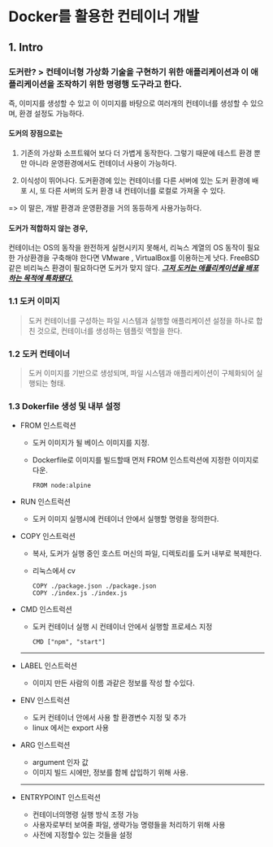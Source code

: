 # Docker를 활용한 컨테이너 개발

## 1. Intro

### 도커란? > 컨테이너형 가상화 기술을 구현하기 위한 애플리케이션과 이 애플리케이션을 조작하기 위한 명령행 도구라고 한다. 

즉, 이미지를 생성할 수 있고 이 이미지를 바탕으로 여러개의 컨테이너를 생성할 수 있으며, 환경 설정도 가능하다.

#### 도커의 장점으로는 

 1) 기존의 가상화 소프트웨어 보다 더 가볍게 동작한다. 그렇기 때문에 테스트 환경 뿐만 아니라 운영환경에서도 컨테이너 사용이 가능하다.

 2) 이식성이 뛰어나다. 도커환경에 있는 컨테이너를 다른 서버에 있는 도커 환경에 배포 시, 또 다른 서버의 도커 환경 내 컨테이너를 로컬로 가져올 수 있다.

 =>  이 말은, 개발 환경과 운영환경을 거의 동등하게 사용가능하다.



#### 도커가 적합하지 않는 경우,

 컨테이너는 OS의 동작을 완전하게 실현시키지 못해서, 리눅스 계열의 OS 동작이 필요한 가상환경을 구축해야 한다면 VMware , VirtualBox를 이용하는게 낫다. FreeBSD 같은 비리눅스 환경이 필요하다면 도커가 맞지 않다. <u>***그저 도커는 애플리케이션을 배포하는 목적에 특화됐다.***</u>



### 1.1 도커 이미지

> 도커 컨테이너를 구성하는 파일 시스템과 실행할 애플리케이션 설정을 하나로 합친 것으로, 컨테이너를 생성하는 템플릿 역할을 한다.



### 1.2 도커 컨테이너

> 도커 이미지를 기반으로 생성되며, 파일 시스템과 애플리케이션이 구체화되어 실행되는 형태.



### 1.3 Dokerfile 생성 및 내부 설정

 + FROM 인스트럭션

    + 도커 이미지가 될 베이스 이미지를 지정.

    + Dockerfile로 이미지를 빌드할때 먼저 FROM 인스트럭션에 지정한 이미지로 다운.

      ```
      FROM node:alpine
      ```

 + RUN 인스트럭션

    + 도커 이미지 실행시에 컨테이너 안에서 실행할 명령을 정의한다.

 + COPY 인스트럭션

    + 복사, 도커가 실행 중인 호스트 머신의 파일, 디렉토리를 도커 내부로 복제한다.

    + 리눅스에서 cv

      ```
      COPY ./package.json ./package.json
      COPY ./index.js ./index.js
      ```

 + CMD 인스트럭션

    + 도커 컨테이너 실행 시 컨테이너 안에서 실행할 프로세스 지정

      ```
      CMD ["npm", "start"]
      ```

      

   -----------------------------------------------------------------------------------------------

 + LABEL 인스트럭션

    + 이미지 만든 사람의 이름 과같은 정보를 작성 할 수있다.

 + ENV 인스트럭션

    + 도커 컨테이너 안에서 사용 할 환경변수 지정 및 추가
    + linux 에서는 export 사용

 + ARG 인스트럭션

    + argument 인자 값 
    + 이미지 빌드 시에만,  정보를 함께 삽입하기 위해 사용.

   ----------------------------

+ ENTRYPOINT 인스트럭션

  + 컨테이너의명령 실행 방식 조정 가능
  + 사용자로부터 보여줄 파일, 생략가능 명령들을 처리하기 위해 사용
  + 사전에 지정할수 있는 것들을 설정